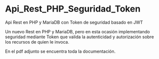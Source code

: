 # Api_Rest_PHP_Seguridad_Token
Api Rest en PHP y MariaDB con Token de seguridad basado en JWT

Un nuevo Rest en PHP y MariaDB, pero en esta ocasión implementando seguridad mediante Token 
que valida la autenticidad y autorización sobre los recursos de quien le invoca.

En el pdf adjunto se encuentra toda la documentación.
